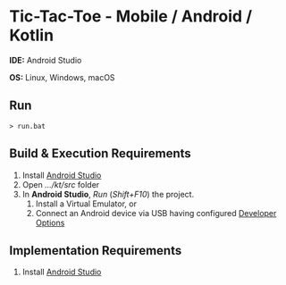 # Tic-Tac-Toe - Mobile / Android / Kotlin

**IDE:** Android Studio

**OS:** Linux, Windows, macOS

## Run
```
> run.bat
```

## Build & Execution Requirements
1. Install [Android Studio](https://developer.android.com/studio/)
2. Open *.../kt/src* folder
3. In **Android Studio**, *Run* (*Shift+F10*) the project.
   1. Install a Virtual Emulator, or
   2. Connect an Android device via USB having configured [Developer Options](https://developer.android.com/studio/debug/dev-options)

## Implementation Requirements
1. Install [Android Studio](https://developer.android.com/studio/)